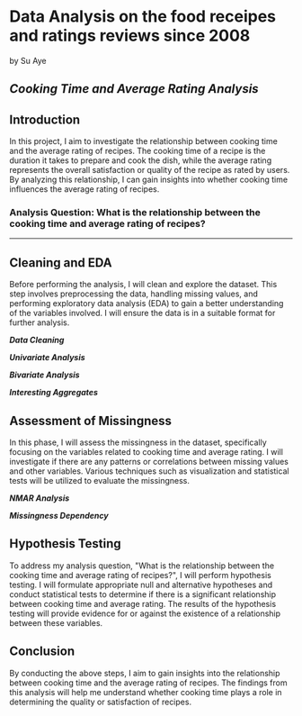 # Data Analysis on the food receipes and ratings reviews since 2008

by Su Aye 

***Cooking Time and Average Rating Analysis***
---
## Introduction
In this project, I aim to investigate the relationship between cooking time and the average rating of recipes. The cooking time of a recipe is the duration it takes to prepare and cook the dish, while the average rating represents the overall satisfaction or quality of the recipe as rated by users. By analyzing this relationship, I can gain insights into whether cooking time influences the average rating of recipes.


### Analysis Question: What is the relationship between the cooking time and average rating of recipes?


---

## Cleaning and EDA

Before performing the analysis, I will clean and explore the dataset. This step involves preprocessing the data, handling missing values, and performing exploratory data analysis (EDA) to gain a better understanding of the variables involved. I will ensure the data is in a suitable format for further analysis.

***Data Cleaning***

***Univariate Analysis***

***Bivariate Analysis***

***Interesting Aggregates***

## Assessment of Missingness

In this phase, I will assess the missingness in the dataset, specifically focusing on the variables related to cooking time and average rating. I will investigate if there are any patterns or correlations between missing values and other variables. Various techniques such as visualization and statistical tests will be utilized to evaluate the missingness.

***NMAR Analysis***

***Missingness Dependency***

## Hypothesis Testing

To address my analysis question, "What is the relationship between the cooking time and average rating of recipes?", I will perform hypothesis testing. I will formulate appropriate null and alternative hypotheses and conduct statistical tests to determine if there is a significant relationship between cooking time and average rating. The results of the hypothesis testing will provide evidence for or against the existence of a relationship between these variables.

## Conclusion 

By conducting the above steps, I aim to gain insights into the relationship between cooking time and the average rating of recipes. The findings from this analysis will help me understand whether cooking time plays a role in determining the quality or satisfaction of recipes.
